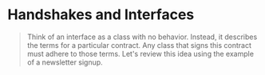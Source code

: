 # Handshakes and Interfaces

> Think of an interface as a class with no behavior. Instead, it describes the terms for a particular contract. Any class that signs this contract must adhere to those terms. Let's review this idea using the example of a newsletter signup.
> 